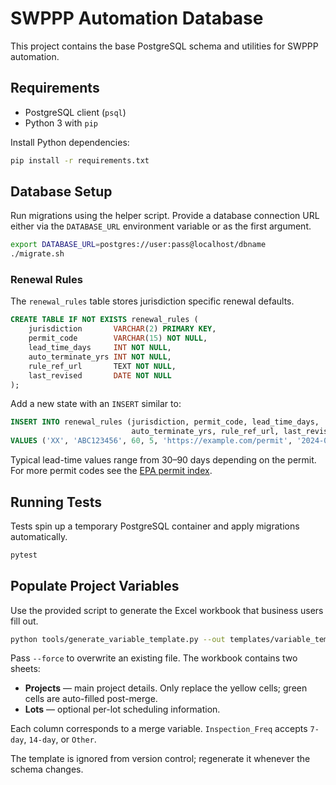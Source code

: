 # SWPPP Automation Database

This project contains the base PostgreSQL schema and utilities for SWPPP automation.

## Requirements
- PostgreSQL client (`psql`)
- Python 3 with `pip`

Install Python dependencies:

```bash
pip install -r requirements.txt
```

## Database Setup
Run migrations using the helper script. Provide a database connection URL either via the `DATABASE_URL` environment variable or as the first argument.

```bash
export DATABASE_URL=postgres://user:pass@localhost/dbname
./migrate.sh
```

### Renewal Rules
The `renewal_rules` table stores jurisdiction specific renewal defaults.

```sql
CREATE TABLE IF NOT EXISTS renewal_rules (
    jurisdiction       VARCHAR(2) PRIMARY KEY,
    permit_code        VARCHAR(15) NOT NULL,
    lead_time_days     INT NOT NULL,
    auto_terminate_yrs INT NOT NULL,
    rule_ref_url       TEXT NOT NULL,
    last_revised       DATE NOT NULL
);
```

Add a new state with an `INSERT` similar to:

```sql
INSERT INTO renewal_rules (jurisdiction, permit_code, lead_time_days,
                           auto_terminate_yrs, rule_ref_url, last_revised)
VALUES ('XX', 'ABC123456', 60, 5, 'https://example.com/permit', '2024-01-01');
```

Typical lead-time values range from 30–90 days depending on the permit. For more permit codes see the [EPA permit index](https://www.epa.gov/npdes/stormwater-discharges-construction-activities#permits).

## Running Tests
Tests spin up a temporary PostgreSQL container and apply migrations automatically.

```bash
pytest
```

## Populate Project Variables
Use the provided script to generate the Excel workbook that business users fill out.

```bash
python tools/generate_variable_template.py --out templates/variable_template.xlsx
```

Pass `--force` to overwrite an existing file. The workbook contains two sheets:

- **Projects** — main project details. Only replace the yellow cells; green cells are auto-filled post-merge.
- **Lots** — optional per-lot scheduling information.

Each column corresponds to a merge variable. `Inspection_Freq` accepts `7-day`, `14-day`, or `Other`.

The template is ignored from version control; regenerate it whenever the schema changes.
